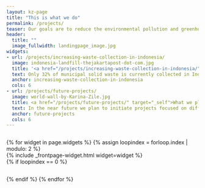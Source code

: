 ```yaml
---
layout: kz-page
title: "This is what we do"
permalink: /projects/
teaser: Our goals are to reduce the environmental pollution and greenhouse gas emissions associated with waste, and to minimise the impact of waste on human health. We aim to design projects with the highest estimated impact. In depth research guides everything we do. Learn more about our current and upcoming projects below.
header:
  title: ""
  image_fullwidth: landingpage_image.jpg
widgets:
- url: /projects/increasing-waste-collection-in-indonesia/
  image: indonesia-landfill-thejakartapost-dot-com.jpg
  title: '<a href="/projects/increasing-waste-collection-in-indonesia/" target="_self">Current project: Improving the coverage of waste collection services in Indonesia</a>'
  text: Only 32% of municipal solid waste is currently collected in Indonesia. Uncollected waste is either openly burnt (leading to adverse effects on air quality) or dumped (facilitating the spread of disease vectors and contagious diseases). Dumped waste is likely to end up in our oceans. The aim of this project is to increase the proportion of municipal solid waste that is collected and to ensure that it is properly disposed of.
  anchor: increasing-waste-collection-in-indonesia
  cols: 6
- url: /projects/future-projects/
  image: world-wall-by-Karina-Zile.jpg
  title: <a href="/projects/future-projects/" target="_self">What we plan to do next</a>
  text: In the near future we plan to initiate projects focused on different stages of the waste management process - from informing the design of products that will eventually become waste to new recycling techniques and international waste trade. These projects will be guided by the in depth research we do. Different countries all across the globe face similar waste management challenges, which is why we aim to increase our impact by sharing what we've learnt and to actively learn from others.
  anchor: future-projects
  cols: 6
---
```


<hr style="height:1px; visibility:hidden;" />
<div class="row">
  {% for widget in page.widgets %}
    {% assign loopindex = forloop.index | modulo: 2 %}
    <div id="{{ widget.anchor }}">{% include _frontpage-widget.html widget=widget %}</div>
    {% if loopindex == 0 %}
  <hr style="height:1px; visibility:hidden;" /> <!-- Prevents long first column items from pushing new rows to the right -->
    {% endif %}
  {% endfor %}
</div>
